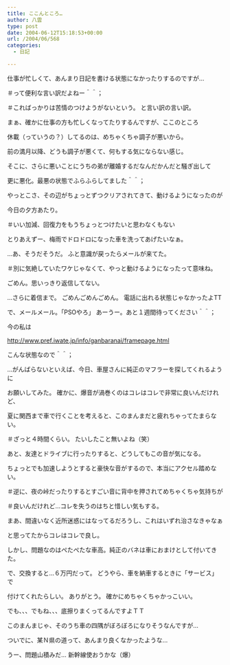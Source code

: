 ```yaml
---
title: ここんところ…
author: 八雲
type: post
date: 2004-06-12T15:18:53+00:00
url: /2004/06/568
categories:
  - 日記

---
```

仕事が忙しくて、あんまり日記を書ける状態になかったりするのですが…
  
＃って便利な言い訳だよねー＾＾；
  
＃こればっかりは苦情のつけようがないという。 と言い訳の言い訳。

まぁ、確かに仕事の方も忙しくなってたりするんですが、ここのところ
  
休載（っていうの？）してるのは、めちゃくちゃ調子が悪いから。
  
前の満月以降、どうも調子が悪くて、何もする気にならない感じ。
  
そこに、さらに悪いことにうちの弟が離婚するだなんだかんだと騒ぎ出して
  
更に悪化。最悪の状態でふらふらしてました＾＾；
   
やっとこさ、その辺がちょっとずつクリアされてきて、動けるようになったのが
  
今日の夕方あたり。
  
＃いい加減、回復力をもうちょっとつけたいと思わなくもない
  
とりあえずー、梅雨でドロドロになった車を洗ってあげたいなぁ。

…あ、そうだそうだ。 ふと意識が戻ったらメールが来てた。
  
＃別に気絶していたワケじゃなくて、やっと動けるようになったって意味ね。
  
ごめん。思いっきり返信してない。
  
…さらに着信まで。 ごめんごめんごめん。 電話に出れる状態じゃなかったよTT
  
で、メールメール。「PSOやろ」 あーうー。あと１週間待ってください＾＾；

今の私は
  
http://www.pref.iwate.jp/info/ganbaranai/framepage.html
  
こんな状態なので＾＾；

…がんばらないといえば、今日、車屋さんに純正のマフラーを探してくれるように
  
お願いしてみた。 確かに、爆音が渦巻くのはコレはコレで非常に良いんだけれど、
  
夏に関西まで車で行くことを考えると、このまんまだと疲れちゃってたまらない。
  
＃ざっと４時間くらい。 たいしたこと無いよね（笑）
  
あと、友達とドライブに行ったりすると、どうしてもこの音が気になる。
  
ちょっとでも加速しようとすると豪快な音がするので、本当にアクセル踏めない。
  
＃逆に、夜の峠だったりするとすごい音に背中を押されてめちゃくちゃ気持ちが
  
＃良いんだけれど…コレを失うのはちと惜しい気もする。
  
まあ、間違いなく近所迷惑にはなってるだろうし、これはいずれ治さなきゃなぁ
  
と思ってたからコレはコレで良し。
  
しかし、問題なのはぺたぺたな車高。純正のバネは車におまけとして付いてきた。
  
で、交換すると…６万円だって。 どうやら、車を納車するときに「サービス」で
  
付けてくれたらしい。 ありがとう。 確かにめちゃくちゃかっこいい。
  
でも、、、でもね、、、底擦りまくってるんですよＴＴ
  
このまんまじゃ、そのうち車の四隅がぼろぼろになりそうなんですが…
  
ついでに、某Ｎ県の道って、あんまり良くなかったような…
  
うー、問題山積みだ… 新幹線使おうかな（爆）
